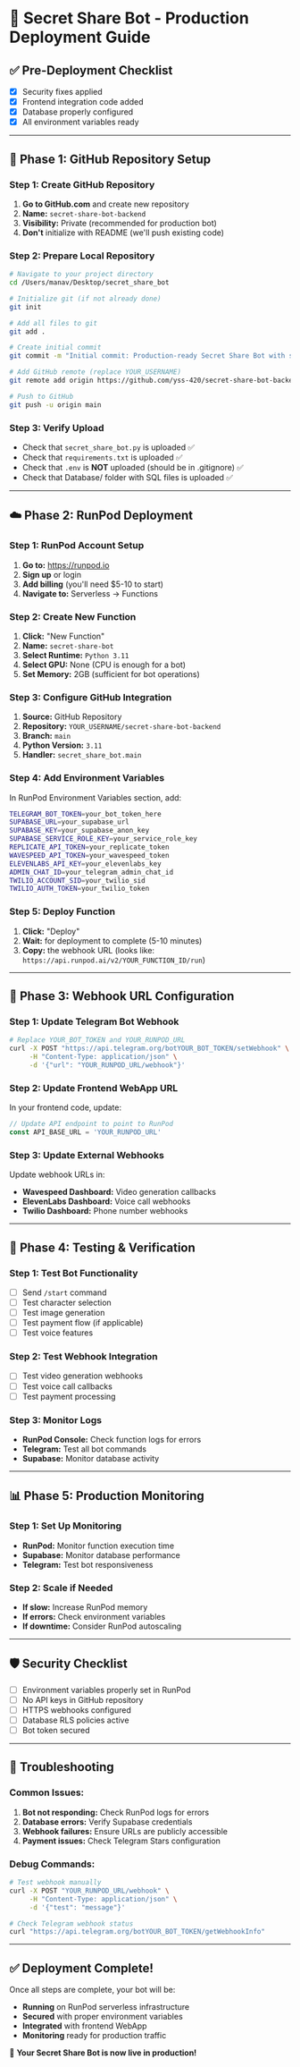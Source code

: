# 🚀 Secret Share Bot - Production Deployment Guide

## ✅ **Pre-Deployment Checklist**
- [x] Security fixes applied
- [x] Frontend integration code added
- [x] Database properly configured
- [x] All environment variables ready

---

## 📁 **Phase 1: GitHub Repository Setup**

### **Step 1: Create GitHub Repository**
1. **Go to GitHub.com** and create new repository
2. **Name:** `secret-share-bot-backend` 
3. **Visibility:** Private (recommended for production bot)
4. **Don't** initialize with README (we'll push existing code)

### **Step 2: Prepare Local Repository**
```bash
# Navigate to your project directory
cd /Users/manav/Desktop/secret_share_bot

# Initialize git (if not already done)
git init

# Add all files to git
git add .

# Create initial commit
git commit -m "Initial commit: Production-ready Secret Share Bot with security fixes and frontend integration"

# Add GitHub remote (replace YOUR_USERNAME)
git remote add origin https://github.com/yss-420/secret-share-bot-backend.git

# Push to GitHub
git push -u origin main
```

### **Step 3: Verify Upload**
- Check that `secret_share_bot.py` is uploaded ✅
- Check that `requirements.txt` is uploaded ✅  
- Check that `.env` is **NOT** uploaded (should be in .gitignore) ✅
- Check that Database/ folder with SQL files is uploaded ✅

---

## ☁️ **Phase 2: RunPod Deployment**

### **Step 1: RunPod Account Setup**
1. **Go to:** https://runpod.io
2. **Sign up** or login
3. **Add billing** (you'll need $5-10 to start)
4. **Navigate to:** Serverless → Functions

### **Step 2: Create New Function**
1. **Click:** "New Function"
2. **Name:** `secret-share-bot`
3. **Select Runtime:** `Python 3.11`
4. **Select GPU:** None (CPU is enough for a bot)
5. **Set Memory:** 2GB (sufficient for bot operations)

### **Step 3: Configure GitHub Integration**
1. **Source:** GitHub Repository
2. **Repository:** `YOUR_USERNAME/secret-share-bot-backend`
3. **Branch:** `main`
4. **Python Version:** `3.11`
5. **Handler:** `secret_share_bot.main`

### **Step 4: Add Environment Variables**
In RunPod Environment Variables section, add:
```bash
TELEGRAM_BOT_TOKEN=your_bot_token_here
SUPABASE_URL=your_supabase_url
SUPABASE_KEY=your_supabase_anon_key
SUPABASE_SERVICE_ROLE_KEY=your_service_role_key
REPLICATE_API_TOKEN=your_replicate_token
WAVESPEED_API_TOKEN=your_wavespeed_token
ELEVENLABS_API_KEY=your_elevenlabs_key
ADMIN_CHAT_ID=your_telegram_admin_chat_id
TWILIO_ACCOUNT_SID=your_twilio_sid
TWILIO_AUTH_TOKEN=your_twilio_token
```

### **Step 5: Deploy Function**
1. **Click:** "Deploy"
2. **Wait:** for deployment to complete (5-10 minutes)
3. **Copy:** the webhook URL (looks like: `https://api.runpod.ai/v2/YOUR_FUNCTION_ID/run`)

---

## 🔗 **Phase 3: Webhook URL Configuration**

### **Step 1: Update Telegram Bot Webhook**
```bash
# Replace YOUR_BOT_TOKEN and YOUR_RUNPOD_URL
curl -X POST "https://api.telegram.org/botYOUR_BOT_TOKEN/setWebhook" \
     -H "Content-Type: application/json" \
     -d '{"url": "YOUR_RUNPOD_URL/webhook"}'
```

### **Step 2: Update Frontend WebApp URL** 
In your frontend code, update:
```javascript
// Update API endpoint to point to RunPod
const API_BASE_URL = 'YOUR_RUNPOD_URL'
```

### **Step 3: Update External Webhooks**
Update webhook URLs in:
- **Wavespeed Dashboard:** Video generation callbacks
- **ElevenLabs Dashboard:** Voice call webhooks
- **Twilio Dashboard:** Phone number webhooks

---

## 🧪 **Phase 4: Testing & Verification**

### **Step 1: Test Bot Functionality**
- [ ] Send `/start` command
- [ ] Test character selection
- [ ] Test image generation
- [ ] Test payment flow (if applicable)
- [ ] Test voice features

### **Step 2: Test Webhook Integration**
- [ ] Test video generation webhooks
- [ ] Test voice call callbacks
- [ ] Test payment processing

### **Step 3: Monitor Logs**
- **RunPod Console:** Check function logs for errors
- **Telegram:** Test all bot commands
- **Supabase:** Monitor database activity

---

## 📊 **Phase 5: Production Monitoring**

### **Step 1: Set Up Monitoring**
- **RunPod:** Monitor function execution time
- **Supabase:** Monitor database performance
- **Telegram:** Test bot responsiveness

### **Step 2: Scale if Needed**
- **If slow:** Increase RunPod memory
- **If errors:** Check environment variables
- **If downtime:** Consider RunPod autoscaling

---

## 🛡️ **Security Checklist**

- [ ] Environment variables properly set in RunPod
- [ ] No API keys in GitHub repository
- [ ] HTTPS webhooks configured
- [ ] Database RLS policies active
- [ ] Bot token secured

---

## 🔧 **Troubleshooting**

### **Common Issues:**
1. **Bot not responding:** Check RunPod logs for errors
2. **Database errors:** Verify Supabase credentials
3. **Webhook failures:** Ensure URLs are publicly accessible
4. **Payment issues:** Check Telegram Stars configuration

### **Debug Commands:**
```bash
# Test webhook manually
curl -X POST "YOUR_RUNPOD_URL/webhook" \
     -H "Content-Type: application/json" \
     -d '{"test": "message"}'

# Check Telegram webhook status
curl "https://api.telegram.org/botYOUR_BOT_TOKEN/getWebhookInfo"
```

---

## ✅ **Deployment Complete!**

Once all steps are complete, your bot will be:
- **Running** on RunPod serverless infrastructure
- **Secured** with proper environment variables
- **Integrated** with frontend WebApp
- **Monitoring** ready for production traffic

🎉 **Your Secret Share Bot is now live in production!** 